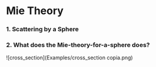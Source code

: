 # Mie Theory 

### 1. Scattering by a Sphere
 
 
### 2. What does the **Mie-theory-for-a-sphere** does?
 
 
 ![cross_section](Examples/cross_section copia.png)
